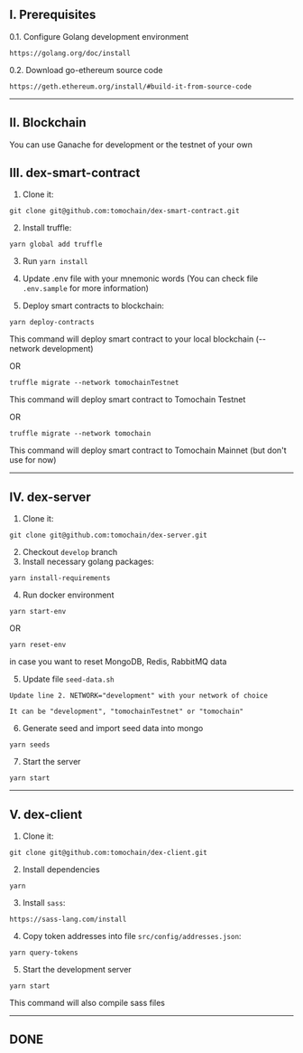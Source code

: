 ## I. Prerequisites
0.1. Configure Golang development environment
```
https://golang.org/doc/install
```

0.2. Download go-ethereum source code
```
https://geth.ethereum.org/install/#build-it-from-source-code
```
----------------
## II. Blockchain

You can use Ganache for development or the testnet of your own

## III. dex-smart-contract
1. Clone it: 
```
git clone git@github.com:tomochain/dex-smart-contract.git
```
2. Install truffle:
```
yarn global add truffle
```
3. Run `yarn install`

4. Update .env file with your mnemonic words (You can check file `.env.sample` for more information)

5. Deploy smart contracts to blockchain:
```
yarn deploy-contracts
```
This command will deploy smart contract to your local blockchain (--network development)

OR

```
truffle migrate --network tomochainTestnet
```
This command will deploy smart contract to Tomochain Testnet

OR

```
truffle migrate --network tomochain
```
This command will deploy smart contract to Tomochain Mainnet (but don't use for now)

----------------
## IV. dex-server
1. Clone it:
```
git clone git@github.com:tomochain/dex-server.git
```
2.  Checkout `develop` branch
3. Install necessary golang packages:
```
yarn install-requirements
```
4. Run docker environment
```
yarn start-env
```
OR 
```
yarn reset-env
```
in case you want to reset MongoDB, Redis, RabbitMQ data

5. Update file `seed-data.sh`
```
Update line 2. NETWORK="development" with your network of choice

It can be "development", "tomochainTestnet" or "tomochain"
```

6. Generate seed and import seed data into mongo
```
yarn seeds
```
7. Start the server
```
yarn start
```

----------------
## V. dex-client
1. Clone it:
```
git clone git@github.com:tomochain/dex-client.git
```
2. Install dependencies
```
yarn
```
3. Install `sass`:
```
https://sass-lang.com/install
```
4. Copy token addresses into file `src/config/addresses.json`:
```
yarn query-tokens
```
5. Start the development server
```
yarn start
```
This command will also compile sass files

----------------
## DONE
